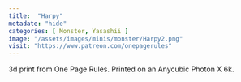 ```yaml
---
title:  "Harpy"
metadate: "hide"
categories: [ Monster, Yasashii ]
image: "/assets/images/minis/monster/Harpy2.png"
visit: "https://www.patreon.com/onepagerules"
---
```

3d print from One Page Rules. 
Printed on an Anycubic Photon X 6k.